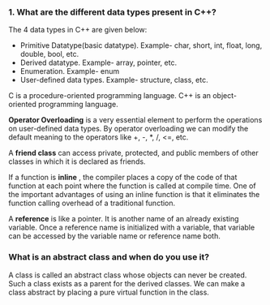 ### 1. What are the different data types present in C++?

The 4 data types in C++ are given below:

-   Primitive Datatype(basic datatype). Example- char, short, int, float, long, double, bool, etc.
-   Derived datatype. Example- array, pointer, etc.
-   Enumeration. Example- enum
-   User-defined data types. Example- structure, class, etc.


C is a procedure-oriented programming language.
C++ is an object-oriented programming language.

**Operator Overloading** is a very essential element to perform the operations on user-defined data types. By operator overloading we can modify the default meaning to the operators like +, -, *, /, <=, etc.

A **friend class** can access private, protected, and public members of other classes in which it is declared as friends.

If a function is **inline** , the compiler places a copy of the code of that function at each point where the function is called at compile time. One of the important advantages of using an inline function is that it eliminates the function calling overhead of a traditional function.

A **reference** is like a pointer. It is another name of an already existing variable. Once a reference name is initialized with a variable, that variable can be accessed by the variable name or reference name both.

### What is an abstract class and when do you use it?
A class is called an abstract class whose objects can never be created. Such a class exists as a parent for the derived classes. We can make a class abstract by placing a pure virtual function in the class.

